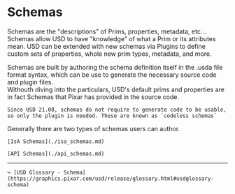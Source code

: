 # Schemas

Schemas are the "descriptions" of Prims, properties, metadata, etc... Schemas allow USD to have "knowledge" of what a Prim or its attributes mean. 
USD can be extended with new schemas via Plugins to define custom sets of properties, whole new prim types, metadata, and more. 

Schemas are built by authoring the schema definition itself in the .usda file format syntax, which can be use to generate the necessary source code and plugin files.  
Withouth diving into the particulars, USD's default prims and properties are in fact Schemas that Pixar has provided in the source code.

```admonish tip title=""
Since USD 21.08, schemas do not require to generate code to be usable, so only the plugin is needed. These are known as `codeless schemas`
```

Generally there are two types of schemas users can author.

```admonish abstract title=""
[IsA Schemas](./isa_schemas.md)
```

```admonish abstract title=""
[API Schemas](./api_schemas.md)
```

---

```admonish note title=""
↪ [USD Glossary - Schema](https://graphics.pixar.com/usd/release/glossary.html#usdglossary-schema)
```